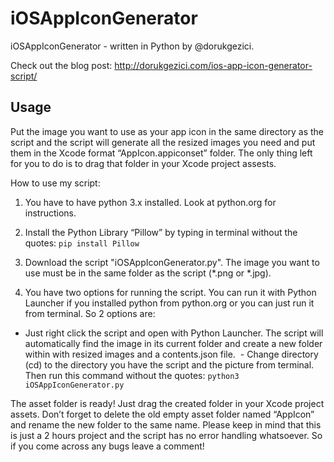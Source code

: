 # iOSAppIconGenerator
iOSAppIconGenerator - written in Python by @dorukgezici.

Check out the blog post: http://dorukgezici.com/ios-app-icon-generator-script/

## Usage

Put the image you want to use as your app icon in the same directory as the script and the script will generate all the resized images you need and put them in the Xcode format “AppIcon.appiconset” folder. The only thing left for you to do is to drag that folder in your Xcode project assests.

How to use my script:

1)  You have to have python 3.x installed. Look at python.org for instructions.

2)  Install the Python Library “Pillow” by typing in terminal without the quotes: `pip install Pillow`

3)  Download the script "iOSAppIconGenerator.py". The image you want to use must be in the same folder as the script (*.png or *.jpg).

4)  You have two options for running the script. You can run it with Python Launcher if you installed python from python.org or you can just run it from terminal. So 2 options are:
  - Just right click the script and open with Python Launcher. The script will automatically find the image in its current     folder and create a new folder within with resized images and a contents.json file.
  - Change directory (cd) to the directory you have the script and the picture from terminal. Then run this command without the quotes: `python3 iOSAppIconGenerator.py`

The asset folder is ready! Just drag the created folder in your Xcode project assets. Don’t forget to delete the old empty asset folder named “AppIcon” and rename the new folder to the same name.
Please keep in mind that this is just a 2 hours project and the script has no error handling whatsoever. So if you come across any bugs leave a comment!
